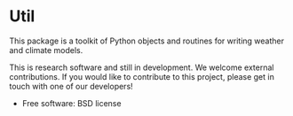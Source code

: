 # Util

This package is a toolkit of Python objects and routines for writing weather and climate models.

This is research software and still in development. We welcome external contributions. If you would like to contribute to this project, please get in touch with one of our developers!

* Free software: BSD license
